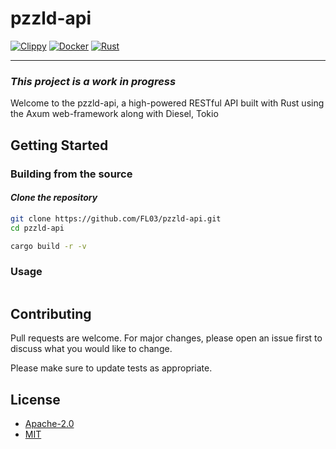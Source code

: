 # pzzld-api

[![Clippy](https://github.com/FL03/pzzld/actions-api/workflows/clippy.yml/badge.svg)](https://github.com/FL03/pzzld-api/actions/workflows/clippy.yml)
[![Docker](https://github.com/FL03/pzzld-api/actions/workflows/docker.yml/badge.svg)](https://github.com/FL03/pzzld-api/actions/workflows/docker.yml)
[![Rust](https://github.com/FL03/pzzld-api/actions/workflows/rust.yml/badge.svg)](https://github.com/FL03/pzzld-api/actions/workflows/rust.yml)

***

### ***_This project is a work in progress_***

Welcome to the pzzld-api, a high-powered RESTful API built with Rust using the Axum web-framework along with Diesel, Tokio

## Getting Started

### Building from the source

#### _Clone the repository_

```bash
git clone https://github.com/FL03/pzzld-api.git
cd pzzld-api

cargo build -r -v 
```

### Usage

```rust

```

## Contributing

Pull requests are welcome. For major changes, please open an issue first
to discuss what you would like to change.

Please make sure to update tests as appropriate.

## License

- [Apache-2.0](https://choosealicense.com/licenses/apache-2.0/)
- [MIT](https://choosealicense.com/licenses/mit/)
